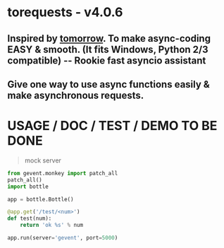 # torequests  - v4.0.6

## Inspired by [tomorrow](https://github.com/madisonmay/Tomorrow). To make async-coding EASY & smooth. (It fits Windows, Python 2/3 compatible) -- Rookie fast asyncio assistant

## Give one way to use async functions easily & make asynchronous requests.


# USAGE / DOC / TEST / DEMO TO BE DONE

> mock server

```python
from gevent.monkey import patch_all
patch_all()
import bottle

app = bottle.Bottle()

@app.get('/test/<num>')
def test(num):
    return 'ok %s' % num

app.run(server='gevent', port=5000)
```

